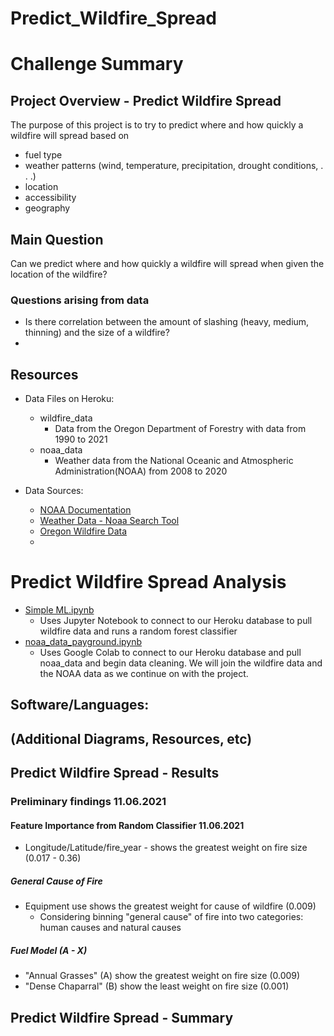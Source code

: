 # Predict_Wildfire_Spread

# Challenge Summary

## Project Overview - Predict Wildfire Spread

The purpose of this project is to try to predict where and how quickly a wildfire will spread based on
- fuel type
- weather patterns (wind, temperature, precipitation, drought conditions, . . .)
- location
- accessibility
- geography

## Main Question

Can we predict where and how quickly a wildfire will spread when given the location of the wildfire?


### Questions arising from data

- Is there correlation between the amount of slashing (heavy, medium, thinning) and the size of a wildfire?
- 

## Resources

-  Data Files on Heroku:
    -  wildfire_data
        - Data from the Oregon Department of Forestry with data from 1990 to 2021 
    -  noaa_data
        -  Weather data from the National Oceanic and Atmospheric Administration(NOAA) from 2008 to 2020
    
-  Data Sources:
    - [NOAA Documentation](https://www1.ncdc.noaa.gov/pub/data/cdo/documentation/GHCND_documentation.pdf)
    - [Weather Data - Noaa Search Tool](https://www.ncdc.noaa.gov/cdo-web/search?datasetid=GHCND)
    - [Oregon Wildfire Data](https://apps.odf.oregon.gov/DIVISIONS/protection/fire_protection/fires/FIRESlist.asp)
    - 

# Predict Wildfire Spread Analysis

  - [Simple ML.ipynb](ML_Simple.ipynb)
    - Uses Jupyter Notebook to connect to our Heroku database to pull wildfire data and runs a random forest classifier
  - [noaa_data_payground.ipynb](https://colab.research.google.com/drive/1VAWK816E8hy7tyfbFem6Q9Z6DEXCUf_o#scrollTo=0Rzd3OD_kQlU)
     - Uses Google Colab to connect to our Heroku database and pull noaa_data and begin data cleaning. We will join the wildfire data and the NOAA data as we continue on with the project.

## Software/Languages:  

## (Additional Diagrams, Resources, etc)

## Predict Wildfire Spread  - Results

### Preliminary findings 11.06.2021 

#### Feature Importance from Random Classifier 11.06.2021
- Longitude/Latitude/fire_year - shows the greatest weight on fire size (0.017 - 0.36)

##### General Cause of Fire
- Equipment use shows the greatest weight for cause of wildfire (0.009)
    - Considering binning "general cause" of fire into two categories: human causes and natural causes

##### Fuel Model (A - X)
- "Annual Grasses" (A) show the greatest weight on fire size (0.009)
- "Dense Chaparral" (B) show the least weight on fire size (0.001)


## Predict Wildfire Spread  - Summary
